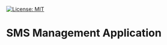 [![License: MIT](https://img.shields.io/badge/License-MIT-yellow.svg)](https://opensource.org/licenses/MIT)



# SMS Management Application
